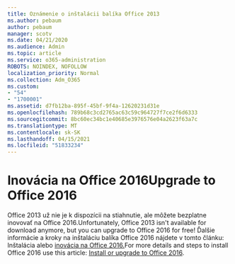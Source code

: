 ```yaml
---
title: Oznámenie o inštalácii balíka Office 2013
ms.author: pebaum
author: pebaum
manager: scotv
ms.date: 04/21/2020
ms.audience: Admin
ms.topic: article
ms.service: o365-administration
ROBOTS: NOINDEX, NOFOLLOW
localization_priority: Normal
ms.collection: Adm_O365
ms.custom:
- "54"
- "1700001"
ms.assetid: d7fb12ba-895f-45bf-9f4a-12620231d31e
ms.openlocfilehash: 789b68c3cd2765ac63c59c964727f7ce2f6d6333
ms.sourcegitcommit: 8bc60ec34bc1e40685e3976576e04a2623f63a7c
ms.translationtype: MT
ms.contentlocale: sk-SK
ms.lasthandoff: 04/15/2021
ms.locfileid: "51833234"
---
```

# <a name="upgrade-to-office-2016"></a><span data-ttu-id="81426-102">Inovácia na Office 2016</span><span class="sxs-lookup"><span data-stu-id="81426-102">Upgrade to Office 2016</span></span>

<span data-ttu-id="81426-103">Office 2013 už nie je k dispozícii na stiahnutie, ale môžete bezplatne inovovať na Office 2016.</span><span class="sxs-lookup"><span data-stu-id="81426-103">Unfortunately, Office 2013 isn't available for download anymore, but you can upgrade to Office 2016 for free!</span></span> <span data-ttu-id="81426-104">Ďalšie informácie a kroky na inštaláciu balíka Office 2016 nájdete v tomto článku: Inštalácia alebo [inovácia na Office 2016.](https://support.office.com/article/Office-2013-is-no-longer-available-for-installation-with-an-Office-365-subscription-de68fd95-553a-4c38-b1b5-e4205b96fc75.aspx)</span><span class="sxs-lookup"><span data-stu-id="81426-104">For more details and steps to install Office 2016 use this article: [Install or upgrade to Office 2016](https://support.office.com/article/Office-2013-is-no-longer-available-for-installation-with-an-Office-365-subscription-de68fd95-553a-4c38-b1b5-e4205b96fc75.aspx).</span></span>
  